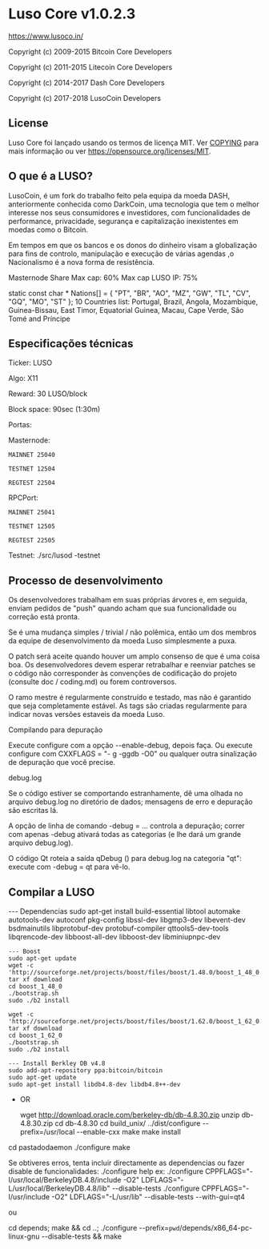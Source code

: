 Luso Core v1.0.2.3
===============================

https://www.lusoco.in/

Copyright (c) 2009-2015 Bitcoin Core Developers

Copyright (c) 2011-2015 Litecoin Core Developers

Copyright (c) 2014-2017 Dash Core Developers

Copyright (c) 2017-2018 LusoCoin Developers


License
-------

Luso Core foi lançado usando os termos de licença MIT. Ver [COPYING](COPYING) para mais informação ou ver https://opensource.org/licenses/MIT.


O que é a LUSO?
-------
LusoCoin, é um fork do trabalho feito pela equipa da moeda DASH, anteriormente conhecida como DarkCoin, uma tecnologia que tem o melhor interesse nos seus consumidores e investidores, com funcionalidades de performance, privacidade, segurança e capitalização inexistentes em moedas como o Bitcoin.

Em tempos em que os bancos e os donos do dinheiro visam a globalização para fins de controlo, manipulação e execução de várias agendas ,o Nacionalismo é a nova forma de resistência.


Masternode Share
Max cap: 60%
Max cap LUSO IP: 75%


static const char * Nations[] = { "PT", "BR", "AO", "MZ", "GW", "TL", "CV", "GQ", "MO", "ST" };
10 Countries list: Portugal, Brazil, Angola, Mozambique, Guinea-Bissau, East Timor, Equatorial Guinea, Macau, Cape Verde, São Tomé and Príncipe


Especificações técnicas
-------
Ticker: LUSO

Algo: X11

Reward: 30 LUSO/block

Block space: 90sec (1:30m)

Portas:

  Masternode:

    MAINNET 25040

    TESTNET 12504

    REGTEST 22504

  RPCPort:

    MAINNET 25041

    TESTNET 12505

    REGTEST 22505


Testnet:
  ./src/lusod -testnet


Processo de desenvolvimento
-------
  Os desenvolvedores trabalham em suas próprias árvores e, em seguida, enviam pedidos de "push" quando acham que sua funcionalidade ou correção está pronta.

  Se é uma mudança simples / trivial / não polêmica, então um dos membros da equipe de desenvolvimento da moeda Luso simplesmente a puxa.

  O patch será aceite quando houver um amplo consenso de que é uma coisa boa. Os desenvolvedores devem esperar retrabalhar e reenviar patches se o código não corresponder às convenções de codificação do projeto (consulte doc / coding.md) ou forem controversos.

  O ramo mestre é regularmente construído e testado, mas não é garantido que seja completamente estável. As tags são criadas regularmente para indicar novas versões estaveis da moeda Luso.

  Compilando para depuração

  Execute configure com a opção --enable-debug, depois faça. Ou execute configure com CXXFLAGS = "- g -ggdb -O0" ou qualquer outra sinalização de depuração que você precise.

  debug.log

  Se o código estiver se comportando estranhamente, dê uma olhada no arquivo debug.log no diretório de dados; mensagens de erro e depuração são escritas lá.

  A opção de linha de comando -debug = ... controla a depuração; correr com apenas -debug ativará todas as categorias (e lhe dará um grande arquivo debug.log).

  O código Qt roteia a saída qDebug () para debug.log na categoria "qt": execute com -debug = qt para vê-lo.


Compilar a LUSO
-------

  --- Dependencias
    sudo apt-get install build-essential libtool automake autotools-dev autoconf pkg-config libssl-dev libgmp3-dev libevent-dev bsdmainutils libprotobuf-dev protobuf-compiler qttools5-dev-tools libqrencode-dev libboost-all-dev libboost-dev libminiupnpc-dev

    --- Boost
    sudo apt-get update
    wget -c 'http://sourceforge.net/projects/boost/files/boost/1.48.0/boost_1_48_0.tar.bz2/download'
    tar xf download
    cd boost_1_48_0
    ./bootstrap.sh
    sudo ./b2 install

    wget -c 'http://sourceforge.net/projects/boost/files/boost/1.62.0/boost_1_62_0.tar.bz2/download'
    tar xf download
    cd boost_1_62_0
    ./bootstrap.sh
    sudo ./b2 install

    --- Install Berkley DB v4.8
    sudo add-apt-repository ppa:bitcoin/bitcoin
    sudo apt-get update
    sudo apt-get install libdb4.8-dev libdb4.8++-dev

 - OR

    wget http://download.oracle.com/berkeley-db/db-4.8.30.zip
    unzip db-4.8.30.zip
    cd db-4.8.30
    cd build_unix/
    ../dist/configure --prefix=/usr/local --enable-cxx
    make
    make install

cd pastadodaemon
./configure
make

Se obtiveres erros, tenta incluir directamente as dependencias ou fazer disable de funcionalidades:
./configure help
ex:
  ./configure CPPFLAGS="-I/usr/local/BerkeleyDB.4.8/include -O2" LDFLAGS="-L/usr/local/BerkeleyDB.4.8/lib" --disable-tests
  ./configure CPPFLAGS="-I/usr/include -O2" LDFLAGS="-L/usr/lib" --disable-tests --with-gui=qt4

ou

cd depends; make && cd ..; ./configure --prefix=`pwd`/depends/x86_64-pc-linux-gnu --disable-tests && make
